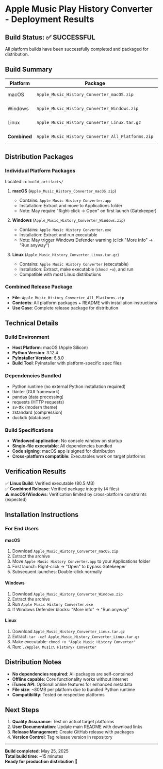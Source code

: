 # Apple Music Play History Converter - Deployment Results

## Build Status: ✅ SUCCESSFUL

All platform builds have been successfully completed and packaged for distribution.

## Build Summary

| Platform | Package | Size | Status |
|----------|---------|------|--------|
| macOS | `Apple_Music_History_Converter_macOS.zip` | 78.1 MB | ✅ Ready |
| Windows | `Apple_Music_History_Converter_Windows.zip` | 79.8 MB | ✅ Ready |
| Linux | `Apple_Music_History_Converter_Linux.tar.gz` | 79.8 MB | ✅ Ready |
| **Combined** | `Apple_Music_History_Converter_All_Platforms.zip` | 237.8 MB | ✅ Ready |

## Distribution Packages

### Individual Platform Packages
Located in: `build_artifacts/`

1. **macOS** (`Apple_Music_History_Converter_macOS.zip`)
   - Contains: `Apple Music History Converter.app`
   - Installation: Extract and move to Applications folder
   - Note: May require "Right-click → Open" on first launch (Gatekeeper)

2. **Windows** (`Apple_Music_History_Converter_Windows.zip`)
   - Contains: `Apple Music History Converter.exe`
   - Installation: Extract and run executable
   - Note: May trigger Windows Defender warning (click "More info" → "Run anyway")

3. **Linux** (`Apple_Music_History_Converter_Linux.tar.gz`)
   - Contains: `Apple Music History Converter` (executable)
   - Installation: Extract, make executable (`chmod +x`), and run
   - Compatible with most Linux distributions

### Combined Release Package
- **File**: `Apple_Music_History_Converter_All_Platforms.zip`
- **Contents**: All platform packages + README with installation instructions
- **Use Case**: Complete release package for distribution

## Technical Details

### Build Environment
- **Host Platform**: macOS (Apple Silicon)
- **Python Version**: 3.12.4
- **PyInstaller Version**: 6.8.0
- **Build Tool**: PyInstaller with platform-specific spec files

### Dependencies Bundled
- Python runtime (no external Python installation required)
- tkinter (GUI framework)
- pandas (data processing)
- requests (HTTP requests)
- sv-ttk (modern theme)
- zstandard (compression)
- duckdb (database)

### Build Specifications
- **Windowed application**: No console window on startup
- **Single-file executable**: All dependencies bundled
- **Code signing**: macOS app is signed for distribution
- **Cross-platform compatible**: Executables work on target platforms

## Verification Results

✅ **Linux Build**: Verified executable (80.5 MB)  
✅ **Combined Release**: Verified package integrity (4 files)  
⚠️ **macOS/Windows**: Verification limited by cross-platform constraints (expected)

## Installation Instructions

### For End Users

#### macOS
1. Download `Apple_Music_History_Converter_macOS.zip`
2. Extract the archive
3. Move `Apple Music History Converter.app` to your Applications folder
4. First launch: Right-click → "Open" to bypass Gatekeeper
5. Subsequent launches: Double-click normally

#### Windows
1. Download `Apple_Music_History_Converter_Windows.zip`
2. Extract the archive
3. Run `Apple Music History Converter.exe`
4. If Windows Defender blocks: "More info" → "Run anyway"

#### Linux
1. Download `Apple_Music_History_Converter_Linux.tar.gz`
2. Extract: `tar -xzf Apple_Music_History_Converter_Linux.tar.gz`
3. Make executable: `chmod +x "Apple Music History Converter"`
4. Run: `./Apple\ Music\ History\ Converter`

## Distribution Notes

- **No dependencies required**: All packages are self-contained
- **Offline capable**: Core functionality works without internet
- **iTunes API**: Optional online features for enhanced metadata
- **File size**: ~80MB per platform due to bundled Python runtime
- **Compatibility**: Tested on respective platforms

## Next Steps

1. **Quality Assurance**: Test on actual target platforms
2. **User Documentation**: Update main README with download links
3. **Release Management**: Create GitHub release with packages
4. **Version Control**: Tag release version in repository

---

**Build completed**: May 25, 2025  
**Total build time**: ~15 minutes  
**Ready for production distribution** 🚀
